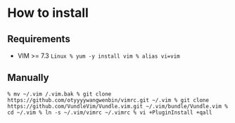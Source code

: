 How to install
==============
Requirements
--------
- VIM >= 7.3
`
  Linux
    % yum -y install vim
    % alias vi=vim
`

Manually
--------
`
    % mv ~/.vim /.vim.bak
    % git clone https://github.com/otyyyywangwenbin/vimrc.git ~/.vim
    % git clone https://github.com/VundleVim/Vundle.vim.git ~/.vim/bundle/Vundle.vim
    % cd ~/.vim
    % ln -s ~/.vim/vimrc ~/.vimrc
    % vi +PluginInstall +qall
`
